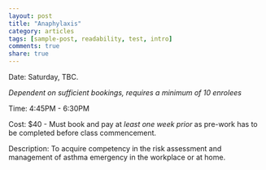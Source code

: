 ```yaml
---
layout: post
title: "Anaphylaxis"
category: articles
tags: [sample-post, readability, test, intro]
comments: true
share: true
---
```


Date: Saturday, TBC.

*Dependent on sufficient bookings, requires a minimum of 10 enrolees*

Time: 4:45PM - 6:30PM

Cost: $40 - Must book and pay at *least one week prior* as pre-work has to be completed before class commencement.

Description: To acquire competency in the risk assessment and management of asthma emergency in the workplace or at home.
